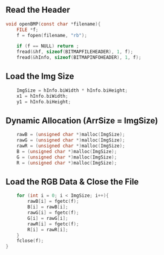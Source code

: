 ## Read the Header
``` c
void openBMP(const char *filename){
	FILE *f;
	f = fopen(filename, "rb");

	if (f == NULL) return ;
	fread(&hf, sizeof(BITMAPFILEHEADER), 1, f);
	fread(&hInfo, sizeof(BITMAPINFOHEADER), 1, f);
```

## Load the Img Size
```c
	ImgSize = hInfo.biWidth * hInfo.biHeight;
	x1 = hInfo.biWidth;
	y1 = hInfo.biHeight;
```

## Dynamic Allocation (ArrSize = ImgSize)
```c  
	rawB = (unsigned char *)malloc(ImgSize);
	rawG = (unsigned char *)malloc(ImgSize);
	rawR = (unsigned char *)malloc(ImgSize);
	B = (unsigned char *)malloc(ImgSize);
	G = (unsigned char *)malloc(ImgSize);
	R = (unsigned char *)malloc(ImgSize);
```

## Load the RGB Data & Close the File
```c
	for (int i = 0; i < ImgSize; i++){
		rawB[i] = fgetc(f);
		B[i] = rawB[i];
		rawG[i] = fgetc(f);
		G[i] = rawG[i];
		rawR[i] = fgetc(f);
		R[i] = rawR[i];
	}
	fclose(f);
}
```
